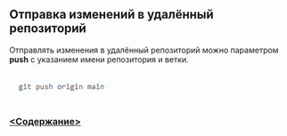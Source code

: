 ## Отправка изменений в удалённый репозиторий



Отправлять изменения в удалённый репозиторий можно параметром **push** с указанием имени репозитория и ветки.

![push-примеры](push.png)


### [<Содержание>](readme.md)